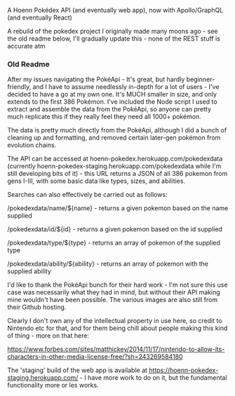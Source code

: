 A Hoenn Pokédex API (and eventually web app), now with Apollo/GraphQL (and eventually React)

A rebuild of the pokedex project I originally made many moons ago - see the old readme below, I'll gradually update this - none of the REST stuff is accurate atm

### Old Readme

After my issues navigating the PokéApi - It's great, but hardly beginner-friendly, and I have to assume needlessly in-depth for a lot of users - I've decided to have a go at my own one. It's MUCH smaller in size, and only extends to the first 386 Pokémon. I've included the Node script I used to extract and assemble the data from the PokéApi, so anyone can pretty much replicate this if they really feel they need all 1000+ pokémon.

The data is pretty much directly from the PokéApi, although I did a bunch of cleaning up and formatting, and removed certain later-gen pokémon from evolution chains.

The API can be accessed at hoenn-pokedex.herokuapp.com/pokedexdata (currently hoenn-pokedex-staging.herokuapp.com/pokedexdata while I'm still developing bits of it) - this URL returns a JSON of all 386 pokemon from gens I-III, with some basic data like types, sizes, and abilities.

Searches can also effectively be carried out as follows:

/pokedexdata/name/${name} - returns a given pokemon based on the name supplied

/pokedexdata/id/${id} - returns a given pokemon based on the id supplied

/pokedexdata/type/${type} - returns an array of pokemon of the supplied type

/pokedexdata/ability/${ability} - returns an array of pokemon with the supplied ability

I'd like to thank the PokéApi bunch for their hard work - I'm not sure this use case was necessarily what they had in mind, but without their API making mine wouldn't have been possible. The various images are also still from their Github hosting.

Clearly I don't own any of the intellectual property in use here, so credit to Nintendo etc for that, and for them being chill about people making this kind of thing - more on that here:

https://www.forbes.com/sites/matthickey/2014/11/17/nintendo-to-allow-its-characters-in-other-media-license-free/?sh=243269584180

The 'staging' build of the web app is available at https://hoenn-pokedex-staging.herokuapp.com/ - I have more work to do on it, but the fundamental functionality more or les works.
